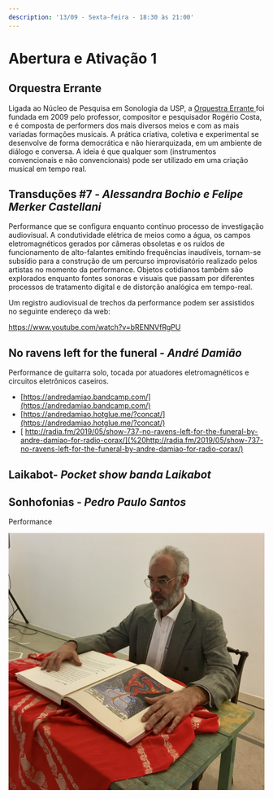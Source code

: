 ```yaml
---
description: '13/09 - Sexta-feira - 18:30 às 21:00'
---
```


# Abertura e Ativação 1

## **Orquestra Errante**

Ligada ao Núcleo de Pesquisa em Sonologia da USP, a [Orquestra Errante ](http://www2.eca.usp.br/nusom/OE)foi fundada em 2009 pelo professor, compositor e pesquisador Rogério Costa, e é composta de performers dos mais diversos meios e com as mais variadas formações musicais. A prática criativa, coletiva e experimental se desenvolve de forma democrática e não hierarquizada, em um ambiente de diálogo e conversa. A ideia é que qualquer som \(instrumentos convencionais e não convencionais\) pode ser utilizado em uma criação musical em tempo real.

## **Transduções \#7**​ - _Alessandra Bochio e Felipe Merker Castellani_

Performance que se configura enquanto contínuo processo de investigação audiovisual. A condutividade elétrica de meios como a água, os campos eletromagnéticos gerados por câmeras obsoletas e os ruídos de funcionamento de alto-falantes emitindo frequências inaudíveis, tornam-se subsídio para a construção de um percurso improvisatório realizado pelos artistas no momento da performance. Objetos cotidianos também são explorados enquanto fontes sonoras e visuais que passam por diferentes processos de tratamento digital e de distorção analógica em tempo-real.

Um registro audiovisual de trechos da performance podem ser assistidos no seguinte endereço da web:

https://www.youtube.com/watch?v=bRENNVfRgPU

## **No ravens left for the funeral -** _​André Damião_

Performance de guitarra solo, tocada por atuadores eletromagnéticos e circuitos eletrônicos caseiros.

* [https://andredamiao.bandcamp.com/](https://andredamiao.bandcamp.com/)
* [https://andredamiao.hotglue.me/?concat/](https://andredamiao.hotglue.me/?concat/)
* [ http://radia.fm/2019/05/show-737-no-ravens-left-for-the-funeral-by-andre-damiao-for-radio-corax/](%20http://radia.fm/2019/05/show-737-no-ravens-left-for-the-funeral-by-andre-damiao-for-radio-corax/)

## **Laikabot**​ - _Pocket show banda Laikabot_

## **Sonhofonias**​ - _Pedro Paulo Santos_

Performance

![](../../../../.gitbook/assets/img_4068.jpg)

